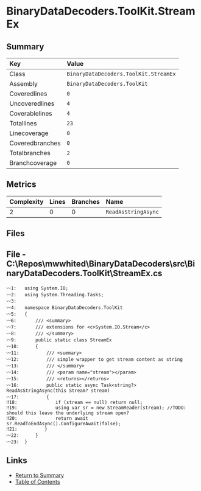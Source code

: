﻿# BinaryDataDecoders.ToolKit.StreamEx

## Summary

| Key             | Value                                 |
| :-------------- | :------------------------------------ |
| Class           | `BinaryDataDecoders.ToolKit.StreamEx` |
| Assembly        | `BinaryDataDecoders.ToolKit`          |
| Coveredlines    | `0`                                   |
| Uncoveredlines  | `4`                                   |
| Coverablelines  | `4`                                   |
| Totallines      | `23`                                  |
| Linecoverage    | `0`                                   |
| Coveredbranches | `0`                                   |
| Totalbranches   | `2`                                   |
| Branchcoverage  | `0`                                   |

## Metrics

| Complexity | Lines | Branches | Name                |
| :--------- | :---- | :------- | :------------------ |
| 2          | 0     | 0        | `ReadAsStringAsync` |

## Files

## File - C:\Repos\mwwhited\BinaryDataDecoders\src\BinaryDataDecoders.ToolKit\StreamEx.cs

```CSharp
〰1:   using System.IO;
〰2:   using System.Threading.Tasks;
〰3:   
〰4:   namespace BinaryDataDecoders.ToolKit
〰5:   {
〰6:       /// <summary>
〰7:       /// extensions for <c>System.IO.Stream</c>
〰8:       /// </summary>
〰9:       public static class StreamEx
〰10:      {
〰11:          /// <summary>
〰12:          /// simple wrapper to get stream content as string
〰13:          /// </summary>
〰14:          /// <param name="stream"></param>
〰15:          /// <returns></returns>
〰16:          public static async Task<string?> ReadAsStringAsync(this Stream? stream)
〰17:          {
‼18:              if (stream == null) return null;
‼19:              using var sr = new StreamReader(stream); //TODO: should this leave the underlying stream open?
‼20:              return await sr.ReadToEndAsync().ConfigureAwait(false);
‼21:          }
〰22:      }
〰23:  }
```

## Links

* [Return to Summary](Summary.md)
* [Table of Contents](../TOC.md)


